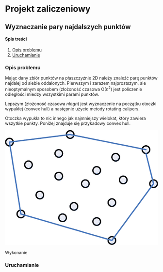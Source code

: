# Projekt zaliczeniowy 
## Wyznaczanie pary najdalszych punktów
#### Spis treści 
1. [Opis problemu](#opis-problemu)
2. [Uruchamianie](#uruchamianie)
### Opis problemu
Mając dany zbiór punktów na płaszczyźnie 2D należy znaleźć parę punktów najdalej od siebie oddalonych.
Pierwszym i zarazem najprostszym, ale nieoptymalnym sposobem (złożoność czasowa O($n^2$) jest policzenie odległości miedzy wszystkimi parami punktów.

Lepszym (złożoność czasowa $nlogn$) jest wyznaczenie na początku otoczki wypukłej (convex hull) a następnie użycie metody rotating calipers.

Otoczka wypukła to nic innego jak najmniejszy wielokat, który zawiera wszytkie punkty. Poniżej znajduje się przykadowy convex hull.

![Obraz otoczki wypukłej](Pictures/convex_hull.png)

Wykonanie 

### Uruchamianie
   
